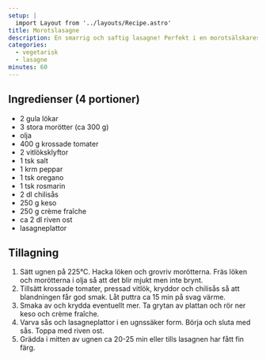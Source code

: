 ```yaml
---
setup: |
  import Layout from '../layouts/Recipe.astro'
title: Morotslasagne
description: En smarrig och saftig lasagne! Perfekt i en morotsälskares matlåda.
categories:
  - vegetarisk
  - lasagne
minutes: 60
---
```


## Ingredienser (4 portioner)

- 2 gula lökar
- 3 stora morötter (ca 300 g)
- olja
- 400 g krossade tomater
- 2 vitlöksklyftor
- 1 tsk salt
- 1 krm peppar
- 1 tsk oregano
- 1 tsk rosmarin
- 2 dl chilisås
- 250 g keso
- 250 g crème fraîche
- ca 2 dl riven ost
- lasagneplattor

## Tillagning

1. Sätt ugnen på 225°C. Hacka löken och grovriv morötterna. Fräs löken och morötterna i olja så att det blir mjukt men inte brynt.
1. Tillsätt krossade tomater, pressad vitlök, kryddor och chilisås så att blandningen får god smak. Låt puttra ca 15 min på svag värme.
1. Smaka av och krydda eventuellt mer. Ta grytan av plattan och rör ner keso och crème fraîche.
1. Varva sås och lasagneplattor i en ugnssäker form. Börja och sluta med sås. Toppa med riven ost.
1. Grädda i mitten av ugnen ca 20-25 min eller tills lasagnen har fått fin färg.
